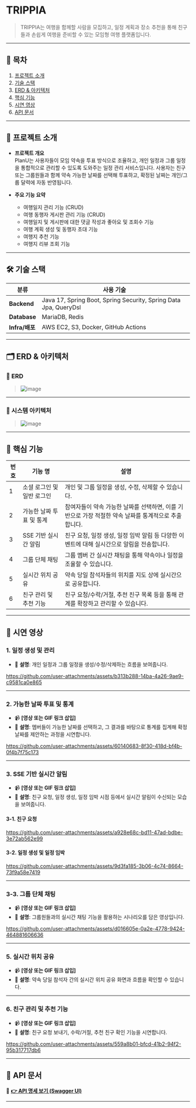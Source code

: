 # TRIPPIA

> 
> TRIPPIA는 여행을 함께할 사람을 모집하고, 일정 계획과 장소 추천을 통해 친구들과 손쉽게 여행을 준비할 수 있는 모임형 여행 플랫폼입니다.
> 
---

## 🧩 목차

1. [프로젝트 소개](#-프로젝트-소개)
2. [기술 스택](#-기술-스택)
3. [ERD & 아키텍처](#-erd--아키텍처)
4. [핵심 기능](#-핵심-기능)
5. [시연 영상](#-시연-영상)
6. [API 문서](#-api-문서)

---

## 📌 프로젝트 소개

- **프로젝트 개요**  
  PlanU는 사용자들이 모임 약속을 투표 방식으로 조율하고, 개인 일정과 그룹 일정을 통합적으로 관리할 수 있도록 도와주는 일정 관리 서비스입니다. 사용자는 친구 또는 그룹원들과 함께 약속 가능한 날짜를 선택해 투표하고, 확정된 날짜는 개인/그룹 달력에 자동 반영됩니다.

- **주요 기능 요약**
  - 여행일지 관리 기능 (CRUD)
  - 여행 동행자 게시판 관리 기능 (CRUD)
  - 여행일지 및 게시판에 대한 댓글 작성과 좋아요 및 조회수 기능
  - 여행 계획 생성 및 동행자 초대 기능
  - 여행지 추천 기능
  - 여행지 리뷰 조회 기능

---

## 🛠 기술 스택

| 분류            | 사용 기술                                      |
|-----------------|------------------------------------------------|
| **Backend**     | Java 17, Spring Boot, Spring Security, Spring Data Jpa, QueryDsl |
| **Database**    | MariaDB, Redis                                 |
| **Infra/배포**  | AWS EC2, S3, Docker, GitHub Actions             |

---

## 🗂 ERD & 아키텍처

### 🔹 ERD

> ![image](https://github.com/user-attachments/assets/70df8f47-6bca-4d8c-8df0-8776c365ad1c)


---

### 🔹 시스템 아키텍처

> ![image](https://github.com/user-attachments/assets/14e5f0c3-5bab-4568-b031-da0d309b96f0)





---

## 🚀 핵심 기능

| 번호 | 기능 명                     | 설명 |
|------|-----------------------------|------|
| 1    | 소셜 로그인 및 일반 로그인          | 개인 및 그룹 일정을 생성, 수정, 삭제할 수 있습니다.
| 2    | 가능한 날짜 투표 및 통계     | 참여자들이 약속 가능한 날짜를 선택하면, 이를 기반으로 가장 적절한 약속 날짜를 통계적으로 추출합니다. |
| 3    | SSE 기반 실시간 알림         | 친구 요청, 일정 생성, 일정 임박 알림 등 다양한 이벤트에 대해 실시간으로 알림을 전송합니다. |
| 4    | 그룹 단체 채팅               | 그룹 멤버 간 실시간 채팅을 통해 약속이나 일정을 조율할 수 있습니다. |
| 5    | 실시간 위치 공유             | 약속 당일 참석자들의 위치를 지도 상에 실시간으로 공유합니다. |
| 6    | 친구 관리 및 추천 기능       | 친구 요청/수락/거절, 추천 친구 목록 등을 통해 관계를 확장하고 관리할 수 있습니다. |
---

## 🎥 시연 영상

### 1. 일정 생성 및 관리

- 📝 **설명**: 개인 일정과 그룹 일정을 생성/수정/삭제하는 흐름을 보여줍니다.

https://github.com/user-attachments/assets/b313b288-14ba-4a26-9ae9-c9581ca0e865


---

### 2. 가능한 날짜 투표 및 통계
- 📹 **[영상 또는 GIF 링크 삽입]**
- 📝 **설명**: 멤버들이 가능한 날짜를 선택하고, 그 결과를 바탕으로 통계를 집계해 확정 날짜를 제안하는 과정을 시연합니다.

https://github.com/user-attachments/assets/60140683-8f30-418d-bf4b-0f4b7f75c173


---

### 3. SSE 기반 실시간 알림
- 📹 **[영상 또는 GIF 링크 삽입]**
- 📝 **설명**: 친구 요청, 일정 생성, 일정 임박 시점 등에서 실시간 알림이 수신되는 모습을 보여줍니다.

#### 3-1. 친구 요청

https://github.com/user-attachments/assets/a928e68c-bd11-47ad-bdbe-3e72ab562e99

#### 3-2. 일정 생성 및 일정 임박

https://github.com/user-attachments/assets/9d3fa185-3b06-4c74-8664-73f9a58e7419

---

### 3-3. 그룹 단체 채팅
- 📹 **[영상 또는 GIF 링크 삽입]**
- 📝 **설명**: 그룹원들과의 실시간 채팅 기능을 활용하는 시나리오를 담은 영상입니다.

https://github.com/user-attachments/assets/d016605e-0a2e-4778-9424-464881606636

---

### 5. 실시간 위치 공유
- 📹 **[영상 또는 GIF 링크 삽입]**
- 📝 **설명**: 약속 당일 참석자 간의 실시간 위치 공유 화면과 흐름을 확인할 수 있습니다.

---

### 6. 친구 관리 및 추천 기능
- 📹 **[영상 또는 GIF 링크 삽입]**
- 📝 **설명**: 친구 요청 보내기, 수락/거절, 추천 친구 확인 기능을 시연합니다.

https://github.com/user-attachments/assets/559a8b01-bfcd-41b2-94f2-95b317717db6


---

## 📑 API 문서

🔗 **[👉 API 명세 보기 (Swagger UI)](https://15.165.3.168.nip.io/swagger-ui/index.html)**  

---


